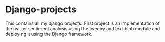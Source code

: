 # Django-projects
This contains all my django projects.
First project is an implementation of the twitter sentiment analysis using the tweepy and text blob module and deploying it using the Django framework.
